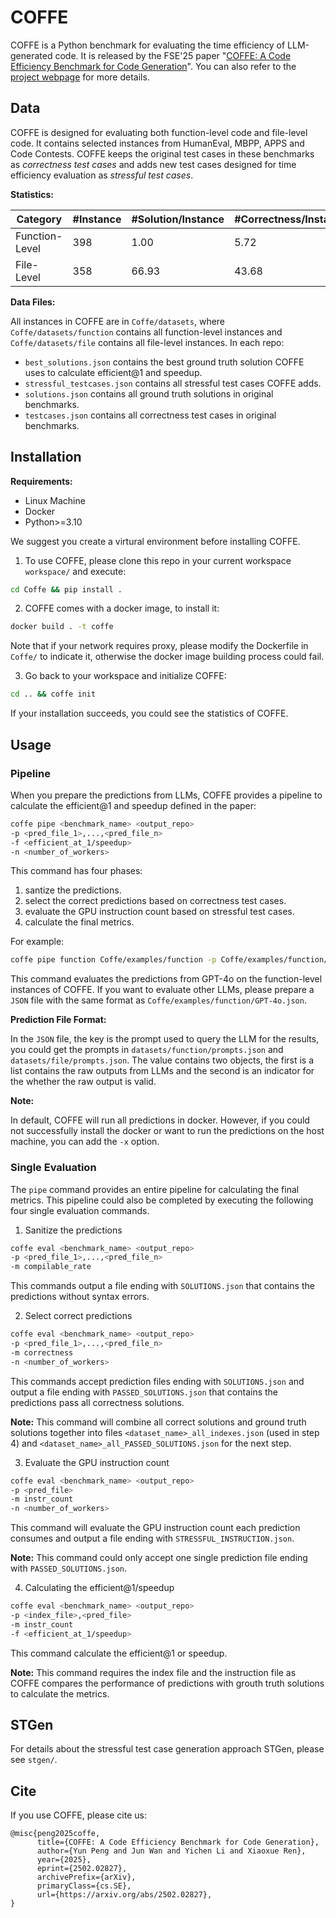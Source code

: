 # COFFE

COFFE is a Python benchmark for evaluating the time efficiency of LLM-generated code. It is released by the FSE'25 paper "[COFFE: A Code Efficiency Benchmark for Code Generation](https://arxiv.org/abs/2502.02827)". You can also refer to the [project webpage](https://www.yunpeng.site/projects/coffe/) for more details.

## Data

COFFE is designed for evaluating both function-level code and file-level code. It contains selected instances from HumanEval, MBPP, APPS and Code Contests. COFFE keeps the original test cases in these benchmarks as *correctness test cases* and adds new test cases designed for time efficiency evaluation as *stressful test cases*.

**Statistics:**

|Category|#Instance|#Solution/Instance|#Correctness/Instance | #Stressful/Instance|
|----|----|----|----|----|
|Function-Level|398|1.00|5.72|4.99|
|File-Level|358|66.93|43.68|4.95|

**Data Files:**

All instances in COFFE are in `Coffe/datasets`, where `Coffe/datasets/function` contains all function-level instances and `Coffe/datasets/file` contains all file-level instances. In each repo:
- `best_solutions.json` contains the best ground truth solution COFFE uses to calculate efficient@1 and speedup.
- `stressful_testcases.json` contains all stressful test cases COFFE adds.
- `solutions.json` contains all ground truth solutions in original benchmarks.
- `testcases.json` contains all correctness test cases in original benchmarks.

## Installation

**Requirements:**
- Linux Machine
- Docker 
- Python>=3.10

We suggest you create a virtural environment before installing COFFE.

1. To use COFFE, please clone this repo in your current workspace `workspace/` and execute:
```bash
cd Coffe && pip install .
```
2. COFFE comes with a docker image, to install it:
```bash
docker build . -t coffe
```
Note that if your network requires proxy, please modify the Dockerfile in `Coffe/` to indicate it, otherwise the docker image building process could fail.

3. Go back to your workspace and initialize COFFE:
```bash
cd .. && coffe init
```
If your installation succeeds, you could see the statistics of COFFE. 

## Usage

### Pipeline

When you prepare the predictions from LLMs, COFFE provides a pipeline to calculate the efficient@1 and speedup defined in the paper:
```bash
coffe pipe <benchmark_name> <output_repo> 
-p <pred_file_1>,...,<pred_file_n> 
-f <efficient_at_1/speedup> 
-n <number_of_workers>
```
This command has four phases:
1. santize the predictions.
2. select the correct predictions based on correctness test cases.
3. evaluate the GPU instruction count based on stressful test cases.
4. calculate the final metrics.

For example:
```bash
coffe pipe function Coffe/examples/function -p Coffe/examples/function/GPT-4o.json -f efficient_at_1 -n 8
```
This command evaluates the predictions from GPT-4o on the function-level instances of COFFE. If you want to evaluate other LLMs, please prepare a `JSON` file with the same format as `Coffe/examples/function/GPT-4o.json`. 

**Prediction File Format:**

In the `JSON` file, the key is the prompt used to query the LLM for the results, you could get the prompts in `datasets/function/prompts.json` and `datasets/file/prompts.json`. The value contains two objects, the first is a list contains the raw outputs from LLMs and the second is an indicator for the whether the raw output is valid.

**Note:**

In default, COFFE will run all predictions in docker. However, if you could not successfully install the docker or want to run the predictions on the host machine, you can add the `-x` option.


### Single Evaluation

The `pipe` command provides an entire pipeline for calculating the final metrics. This pipeline could also be completed by executing the following four single evaluation commands.

1. Sanitize the predictions
```bash
coffe eval <benchmark_name> <output_repo> 
-p <pred_file_1>,...,<pred_file_n> 
-m compilable_rate
```
This commands output a file ending with `SOLUTIONS.json` that contains the predictions without syntax errors.

2. Select correct predictions
```bash
coffe eval <benchmark_name> <output_repo> 
-p <pred_file_1>,...,<pred_file_n> 
-m correctness
-n <number_of_workers>
```
This commands accept prediction files ending with `SOLUTIONS.json` and output a file ending with `PASSED_SOLUTIONS.json` that contains the predictions pass all correctness solutions.

**Note:**
This command will combine all correct solutions and ground truth solutions together into files `<dataset_name>_all_indexes.json` (used in step 4) and `<dataset_name>_all_PASSED_SOLUTIONS.json` for the next step.

3. Evaluate the GPU instruction count
```bash
coffe eval <benchmark_name> <output_repo> 
-p <pred_file>
-m instr_count
-n <number_of_workers>
```
This command will evaluate the GPU instruction count each prediction consumes and output a file ending with `STRESSFUL_INSTRUCTION.json`. 

**Note:**
This command could only accept one single prediction file ending with `PASSED_SOLUTIONS.json`.

4. Calculating the efficient@1/speedup
```bash
coffe eval <benchmark_name> <output_repo> 
-p <index_file>,<pred_file>
-m instr_count
-f <efficient_at_1/speedup>
```
This command calculate the efficient@1 or speedup.

**Note:**
This command requires the index file and the instruction file as COFFE compares the performance of predictions with grouth truth solutions to calculate the metrics.

## STGen

For details about the stressful test case generation approach STGen, please see `stgen/`.


## Cite
If you use COFFE, please cite us:
```
@misc{peng2025coffe,
      title={COFFE: A Code Efficiency Benchmark for Code Generation}, 
      author={Yun Peng and Jun Wan and Yichen Li and Xiaoxue Ren},
      year={2025},
      eprint={2502.02827},
      archivePrefix={arXiv},
      primaryClass={cs.SE},
      url={https://arxiv.org/abs/2502.02827}, 
}
```
